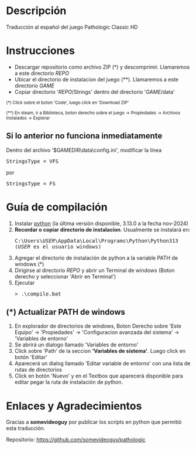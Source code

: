 # Descripción
Traducción al español del juego Pathologic Classic HD

# Instrucciones
- Descargar repositorio como archivo ZIP (*) y descomprimir. Llamaremos a este directorio _REPO_
- Ubicar el directorio de instalacion del juego (**). Llamaremos a este directorio _GAME_ 
- Copiar directorio '_REPO_/Strings' dentro del directorio '_GAME_/data'

<sub>(*) Click sobre el boton 'Code', luego click en 'Download ZIP'</sub>

<sub>(**) En steam, ir a Biblioteca, boton derecho sobre el juego -> Propiedades -> Archivos Instalados -> Explorar</sub>

## Si lo anterior no funciona inmediatamente
Dentro del archivo '$GAMEDIR\data\config.ini', modificar la línea 

<pre>StringsType = VFS</pre>

por

<pre>StringsType = FS</pre>

# Guía de compilación
1. Instalar [python](https://www.python.org/downloads/) (la última versión disponible, 3.13.0 a la fecha nov-2024)
2. **Recordar o copiar directorio de instalacion**. Usualmente se instalará en: <pre>C:\Users\\_USER_\AppData\Local\Programs\Python\Python313 (_USER_ es el usuario windows)</pre>
3. Agregar el directorio de instalación de python a la variable PATH de windows (*)
4. Dirigirse al directorio _REPO_ y abrir un Terminal de windows (Boton derecho y seleccionar 'Abrir en Terminal')
5. Ejecutar <pre>> .\compile.bat </pre>

## (*) Actualizar PATH de windows 
1. En explorador de directorios de windows, Boton Derecho sobre 'Este Equipo' -> 'Propiedades' -> 'Configuracion avanzada del sistema' -> 'Variables de entorno'
2. Se abrirá un dialogo llamado 'Variables de entorno'
3. Click sobre 'Path' de la seccion **'Variables de sistema'**. Luego click en botón 'Editar'
4. Aparecerá un dialog llamado 'Editar variable de entorno' con una lista de rutas de directorios
5. Click en botón 'Nuevo' y en el Textbox que aparecerá disponible para editar pegar la ruta de instalación de python.

# Enlaces y Agradecimientos
Gracias a **somevideoguy** por publicar los scripts en python que permitió esta traducción.

Repositorio: https://github.com/somevideoguy/pathologic
